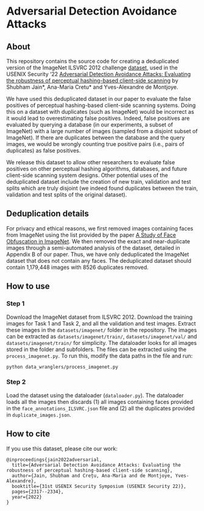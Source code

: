 # Adversarial Detection Avoidance Attacks

## About

This repository contains the source code for creating a deduplicated version of the ImageNet ILSVRC 2012 challenge [dataset](https://www.image-net.org/challenges/LSVRC/2012/), used in the USENIX Security ‘22 [Adversarial Detection Avoidance Attacks: Evaluating the robustness of perceptual hashing-based client-side scanning](https://arxiv.org/abs/2106.09820) by Shubham Jain*, Ana-Maria Cretu* and Yves-Alexandre de Montjoye.

We have used this deduplicated dataset in our paper to evaluate the false positives of perceptual hashing-based client-side scanning systems. Doing this on a dataset with duplicates (such as ImageNet) would be incorrect as it would lead to overestimating false positives. Indeed, false positives are evaluated by querying a database (in our experiments, a subset of ImageNet) with a large number of images (sampled from a disjoint subset of ImageNet). If there are duplicates between the database and the query images, we would be wrongly counting true positive pairs (i.e., pairs of duplicates) as false positives.

We release this dataset to allow other researchers to evaluate false positives on other perceptual hashing algorithms, databases, and future client-side scanning system designs. Other potential uses of the deduplicated dataset include the creation of new train, validation and test splits which are truly disjoint (we indeed found duplicates between the train, validation and test splits of the original dataset).

## Deduplication details

For privacy and ethical reasons, we first removed images containing faces from ImageNet using the list provided by the paper [A Study of Face Obfuscation in ImageNet](https://arxiv.org/abs/2103.06191https://github.com/princetonvisualai/imagenet-face-obfuscation/blob/main/README.md). We then removed the exact and near-duplicate images through a semi-automated analysis of the dataset, detailed in Appendix B of our paper. Thus, we have only deduplicated the ImageNet dataset that does not contain any faces. The deduplicated dataset should contain 1,179,448 images with 8526 duplicates removed.

## How to use

### Step 1
Download the ImageNet dataset from ILSVRC 2012. Download the training images for Task 1 and Task 2, and all the validation and test images. Extract these images in the `datasets/imagenet/` folder in the repository. The images can be extracted as `datasets/imagenet/train/`, `datasets/imagenet/val/` and `datasets/imagenet/train/` for simplicity. The dataloader looks for all images stored in the folder and subfolders. The files can be extracted using the `process_imagenet.py`. To run this, modify the data paths in the file and run:
```
python data_wranglers/process_imagenet.py
```

### Step 2

Load the dataset using the dataloader (`dataloader.py`). The dataloader loads all the images then discards (1) all images containing faces provided in the `face_annotations_ILSVRC.json` file and (2) all the duplicates provided in `duplicate_images.json`.



## How to cite

If you use this dataset, please cite our work:

```
@inproceedings{jain2022adversarial,
  title={Adversarial Detection Avoidance Attacks: Evaluating the robustness of perceptual hashing-based client-side scanning},
  author={Jain, Shubham and Crețu, Ana-Maria and de Montjoye, Yves-Alexandre},
  booktitle={31st USENIX Security Symposium (USENIX Security 22)},
  pages={2317--2334},
  year={2022}
}
```
